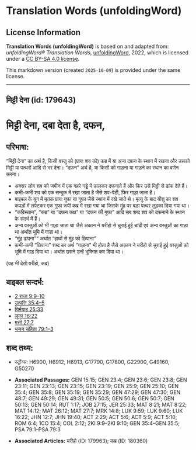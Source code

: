 # Translation Words (unfoldingWord)

## License Information

**Translation Words (unfoldingWord)** is based on and adapted from: _unfoldingWord® Translation Words_, [unfoldingWord](https://unfoldingword.org/utw), 2022, which is licensed under a [CC BY-SA 4.0 license](https://creativecommons.org/licenses/by-sa/4.0/legalcode.en).

This markdown version (created `2025-10-09`) is provided under the same license.



--------------------------------

## मिट्टी देना (id: 179643)

मिट्टी देना, दबा देता है, दफन,
==============================

परिभाषा:
--------

“मिट्टी देना” का अर्थ है, किसी वस्तु को (प्रायः शव को) कब्र में या अन्य दफ़न के स्थान में रखना और उसको मिट्टी या पत्थरों आदि से भर देना। “दफ़न” अर्थ है, या किसी को गाड़ना या गाड़ने का स्थान का वर्णन करना।

* अक्सर लोग शव को जमीन में एक गहरे गड्ढ़े में डालकर दफनाते हैं और फिर उसे मिट्टी से ढांक देते हैं।
* कभी\-कभी शव को एक सन्दूक में रखा जाता है जैसे शव\-पेटी, फिर गाड़ा जाता है।
* बाइबल के युग में मृतक प्रायः गुफा या गुफा जैसे स्थान में रखे जाते थे। मृत्यु के बाद यीशु का शव कपड़ों में लपेटकर एक गुफा रूपी कब्र में रखा गया था जिसके मुंह पर बड़ा पत्थर लुढ़का दिया गया था।
* “कब्रिस्तान”, “कब्र” या “दफन कक्ष” या “दफन की गुफा” आदि सब शब्द शव को दफनाने के स्थान के संदर्भ में हैं।
* अन्य वस्तुओं को भी गाड़ा जाता था जैसे अकान ने यरीहो से चुराई हुई चांदी एवं अन्य वस्तुओं का गाड़ा था अर्थात भूमि में गाडा था।
* “मुंह ढांपना”“ अर्थात “हाथों से मुंह को छिपाना”
* कभी\-कभी “छिपाना” शब्द का अर्थ “गाड़ना” भी होता है जैसे अकान ने यरीहो से चुराई हुई वस्तुओं को भूमि में गाड़ दिया था। अर्थात उसने उन्हें भूमिगत कर दिया था।

(यह भी देखें:यरीहो, कब्र)

बाइबल सन्दर्भ:
--------------

* [2 राजा 9:9–10](https://ref.ly/2Kgs0:0)
* [उत्पत्ति 35:4–5](https://ref.ly/Gen35:4-Gen35:5)
* [यिर्मयाह 25:33](https://ref.ly/Jer25:33)
* [लूका 16:22](https://ref.ly/Luke16:22)
* [मत्ती 27:7](https://ref.ly/Matt27:7)
* [भजन संहिता 79:1–3](rc://*/tn/help/psa/079/001)

शब्द तथ्य:
----------

* स्ट्रोंग्स: H6900, H6912, H6913, G17790, G17800, G22900, G49160, G50270

* **Associated Passages:** GEN 15:15; GEN 23:4; GEN 23:6; GEN 23:8; GEN 23:11; GEN 23:13; GEN 23:15; GEN 23:19; GEN 25:9; GEN 25:10; GEN 35:4; GEN 35:8; GEN 35:19; GEN 35:29; GEN 47:29; GEN 47:30; GEN 48:7; GEN 49:29; GEN 49:31; GEN 50:5; GEN 50:6; GEN 50:7; GEN 50:13; GEN 50:14; RUT 1:17; JOB 27:15; JER 25:33; MAT 8:21; MAT 8:22; MAT 14:12; MAT 26:12; MAT 27:7; MRK 14:8; LUK 9:59; LUK 9:60; LUK 16:22; JHN 12:7; JHN 19:40; ACT 2:29; ACT 5:6; ACT 5:9; ACT 5:10; ROM 6:4; 1CO 15:4; COL 2:12; 2KI 9:9–2KI 9:10; GEN 35:4–GEN 35:5; PSA 79:1–PSA 79:3
* **Associated Articles:** यरीहो (ID: 179963); कब्र (ID: 180360)

